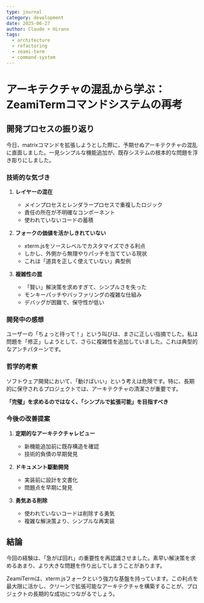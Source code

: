 ```yaml
---
type: journal
category: development
date: 2025-06-27
author: Claude + Hirano
tags:
  - architecture
  - refactoring
  - zeami-term
  - command-system
---
```


# アーキテクチャの混乱から学ぶ：ZeamiTermコマンドシステムの再考

## 開発プロセスの振り返り

今日、matrixコマンドを拡張しようとした際に、予期せぬアーキテクチャの混乱に直面しました。一見シンプルな機能追加が、既存システムの根本的な問題を浮き彫りにしました。

### 技術的な気づき

1. **レイヤーの混在**
   - メインプロセスとレンダラープロセスで重複したロジック
   - 責任の所在が不明確なコンポーネント
   - 使われていないコードの蓄積

2. **フォークの価値を活かしきれていない**
   - xterm.jsをソースレベルでカスタマイズできる利点
   - しかし、外側から無理やりパッチを当てている現状
   - これは「道具を正しく使えていない」典型例

3. **複雑性の罠**
   - 「賢い」解決策を求めすぎて、シンプルさを失った
   - モンキーパッチやバッファリングの複雑な仕組み
   - デバッグが困難で、保守性が低い

### 開発中の感想

ユーザーの「ちょっと待って！」という叫びは、まさに正しい指摘でした。私は問題を「修正」しようとして、さらに複雑性を追加していました。これは典型的なアンチパターンです。

### 哲学的考察

ソフトウェア開発において、「動けばいい」という考えは危険です。特に、長期的に保守されるプロジェクトでは、アーキテクチャの清潔さが重要です。

**「完璧」を求めるのではなく、「シンプルで拡張可能」を目指すべき**

### 今後の改善提案

1. **定期的なアーキテクチャレビュー**
   - 新機能追加前に既存構造を確認
   - 技術的負債の早期発見

2. **ドキュメント駆動開発**
   - 実装前に設計を文書化
   - 問題点を早期に発見

3. **勇気ある削除**
   - 使われていないコードは削除する勇気
   - 複雑な解決策より、シンプルな再実装

## 結論

今回の経験は、「急がば回れ」の重要性を再認識させました。素早い解決策を求めるあまり、より大きな問題を作り出してしまうことがあります。

ZeamiTermは、xterm.jsフォークという強力な基盤を持っています。この利点を最大限に活かし、クリーンで拡張可能なアーキテクチャを構築することが、プロジェクトの長期的な成功につながるでしょう。